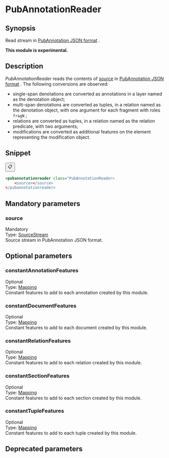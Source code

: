 <h1 class="module">PubAnnotationReader</h1>

## Synopsis

Read stream in [PubAnnotation JSON format](http://www.pubannotation.org/docs/annotation-format/) .

**This module is experimental.**

## Description

 *PubAnnotationReader* reads the contents of <a href="#source" class="param">source</a> in [PubAnnotation JSON format](http://www.pubannotation.org/docs/annotation-format/) . The following conversions are observed:
* single-span denotations are converted as annotations in a layer named as the denotation object;
* multi-span denotations are converted as tuples, in a relation named as the denotation object, with one argument for each fragment with roles `fragN` ;
* relations are converted as tuples, in a relation named as the relation predicate, with two arguments;
* modifications are converted as additional features on the element representing the modification object.



## Snippet



<button class="copy-code-button" title="Copy to clipboard" onclick="copy_code(this)">📋</button>
```xml
<pubannotationreader class="PubAnnotationReader>
    <source></source>
</pubannotationreader>
```

## Mandatory parameters

<h3 id="source" class="param">source</h3>

<div class="param-level param-level-mandatory">Mandatory
</div>
<div class="param-type">Type: <a href="../converter/fr.inra.maiage.bibliome.util.streams.SourceStream" class="converter">SourceStream</a>
</div>
Source stream in PubAnnotation JSON format.

## Optional parameters

<h3 id="constantAnnotationFeatures" class="param">constantAnnotationFeatures</h3>

<div class="param-level param-level-optional">Optional
</div>
<div class="param-type">Type: <a href="../converter/fr.inra.maiage.bibliome.alvisnlp.core.module.types.Mapping" class="converter">Mapping</a>
</div>
Constant features to add to each annotation created by this module.

<h3 id="constantDocumentFeatures" class="param">constantDocumentFeatures</h3>

<div class="param-level param-level-optional">Optional
</div>
<div class="param-type">Type: <a href="../converter/fr.inra.maiage.bibliome.alvisnlp.core.module.types.Mapping" class="converter">Mapping</a>
</div>
Constant features to add to each document created by this module.

<h3 id="constantRelationFeatures" class="param">constantRelationFeatures</h3>

<div class="param-level param-level-optional">Optional
</div>
<div class="param-type">Type: <a href="../converter/fr.inra.maiage.bibliome.alvisnlp.core.module.types.Mapping" class="converter">Mapping</a>
</div>
Constant features to add to each relation created by this module.

<h3 id="constantSectionFeatures" class="param">constantSectionFeatures</h3>

<div class="param-level param-level-optional">Optional
</div>
<div class="param-type">Type: <a href="../converter/fr.inra.maiage.bibliome.alvisnlp.core.module.types.Mapping" class="converter">Mapping</a>
</div>
Constant features to add to each section created by this module.

<h3 id="constantTupleFeatures" class="param">constantTupleFeatures</h3>

<div class="param-level param-level-optional">Optional
</div>
<div class="param-type">Type: <a href="../converter/fr.inra.maiage.bibliome.alvisnlp.core.module.types.Mapping" class="converter">Mapping</a>
</div>
Constant features to add to each tuple created by this module.

## Deprecated parameters

